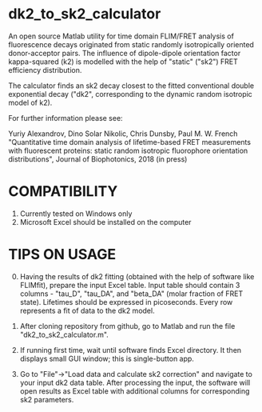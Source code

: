 dk2_to_sk2_calculator
=======


An open source Matlab utility for time domain FLIM/FRET analysis of fluorescence decays originated from static randomly isotropically oriented donor-acceptor pairs. The influence of dipole-dipole orientation factor kappa-squared (k2) is modelled with the help of "static" ("sk2") FRET efficiency distribution. 

The calculator finds an sk2 decay closest to the fitted conventional double exponential decay ("dk2", corresponding to the dynamic random isotropic model of k2).

For further information please see:

Yuriy Alexandrov, Dino Solar Nikolic, Chris Dunsby, Paul M. W. French
"Quantitative time domain analysis of lifetime-based FRET measurements with fluorescent proteins: static random isotropic fluorophore orientation distributions", 
Journal of Biophotonics, 2018 (in press)


COMPATIBILITY
=======

1. Currently tested on Windows only
2. Microsoft Excel should be installed on the computer


TIPS ON USAGE
=======

0. Having the results of dk2 fitting (obtained with the help of software like FLIMfit), prepare the input Excel table.
Input table should contain 3 columns - "tau_D", "tau_DA", and "beta_DA" (molar fraction of FRET state). Lifetimes should be expressed in picoseconds.  Every row represents a fit of data to the dk2 model. 

1. After cloning repository from github, go to Matlab and run the file "dk2_to_sk2_calculator.m".

2. If running first time, wait until software finds Excel directory. It then displays small GUI window; this is single-button app.

3. Go to "File"->"Load data and calculate sk2 correction" and navigate to your input dk2 data table. 
After processing the input, the software will open results as Excel table with additional columns for corresponding sk2 parameters.



